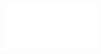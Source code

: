 ![Proposition 77. The doctrine of the Kingdom, as held by the early church was finally almost exterminated under the teaching and power of the Papacy.](Proposition%2077.%20The%20doctrine%20of%20the%20Kingdom,%20as%20held%20by%20the%20early%20church%20was%20finally%20almost%20exterminated%20under%20the%20teaching%20and%20power%20of%20the%20Papacy..md)